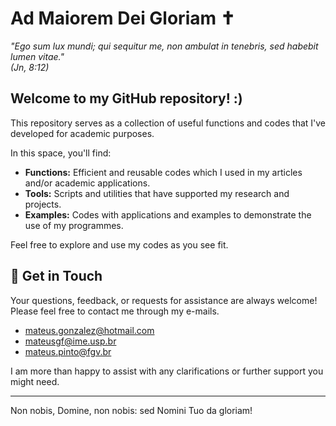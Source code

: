 # Ad Maiorem Dei Gloriam ✝️

_"Ego sum lux mundi; qui sequitur me, non ambulat in tenebris, sed habebit lumen vitae."_  
*(Jn, 8:12)*

## Welcome to my GitHub repository! :) 

This repository serves as a collection of useful functions and codes that I've developed for academic purposes.  

In this space, you'll find:

- **Functions:** Efficient and reusable codes which I used in my articles and/or academic applications.
- **Tools:** Scripts and utilities that have supported my research and projects.
- **Examples:** Codes with applications and examples to demonstrate the use of my programmes.

Feel free to explore and use my codes as you see fit. 

## 🤝 Get in Touch

Your questions, feedback, or requests for assistance are always welcome! Please feel free to contact me through my e-mails. 

- [mateus.gonzalez@hotmail.com](mailto:mateus.gonzalez@hotmail.com)
- [mateusgf@ime.usp.br](mailto:mateusgf@ime.usp.br)
- [mateus.pinto@fgv.br](mailto:mateus.pinto@fgv.br)

I am more than happy to assist with any clarifications or further support you might need.

---

Non nobis, Domine, non nobis: sed Nomini Tuo da gloriam!
